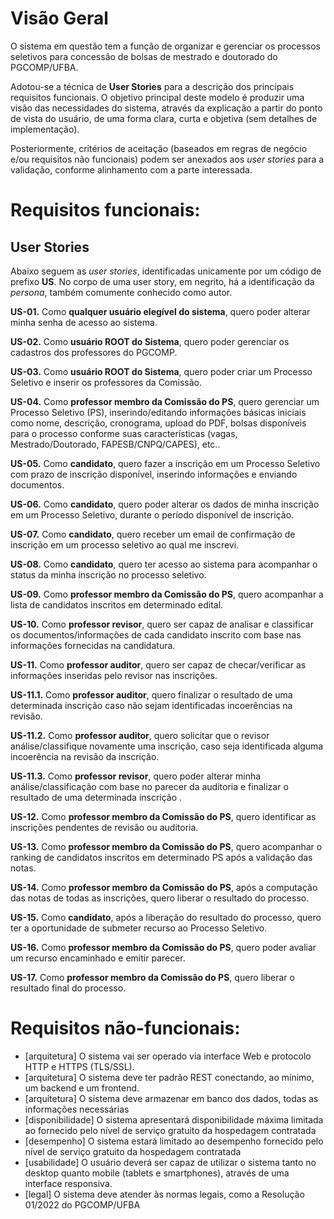 # Visão Geral

O sistema em questão tem a função de organizar e gerenciar os processos seletivos para concessão de bolsas de mestrado e doutorado do PGCOMP/UFBA.

Adotou-se a técnica de **User Stories** para a descrição dos principais requisitos funcionais. O objetivo principal deste modelo é produzir uma visão das necessidades do sistema, através da explicação a partir do ponto de vista do usuário, de uma forma clara, curta e objetiva (sem detalhes de implementação).

Posteriormente, critérios de aceitação (baseados em regras de negócio e/ou requisitos não funcionais) podem ser anexados aos *user stories* para a validação, conforme alinhamento com a parte interessada.

# Requisitos funcionais:

## User Stories

Abaixo seguem as *user stories*, identificadas unicamente por um código de prefixo **US**. No corpo de uma user story, em negrito, há a identificação da *persona*, também comumente conhecido como autor.


**US-01.** Como **qualquer usuário elegível do sistema**, quero poder alterar minha senha de acesso ao sistema.

**US-02.**  Como **usuário ROOT do Sistema**, quero poder gerenciar os cadastros dos professores do PGCOMP.

**US-03.** Como **usuário ROOT do Sistema**, quero poder criar um Processo Seletivo e inserir os professores da Comissão.

**US-04.** Como **professor membro da Comissão do PS**, quero gerenciar um Processo Seletivo (PS), inserindo/editando  informações básicas iniciais como nome, descrição, cronograma, upload do PDF, bolsas disponíveis para o processo conforme suas características (vagas, Mestrado/Doutorado, FAPESB/CNPQ/CAPES), etc..

**US-05.** Como **candidato**, quero fazer a inscrição em um Processo Seletivo com prazo de inscrição disponível, inserindo informações e enviando documentos.

**US-06.** Como **candidato**, quero poder alterar os dados de minha inscrição em um Processo Seletivo, durante o período disponível de inscrição.

**US-07.** Como **candidato**, quero receber um email de confirmação de inscrição em um processo seletivo ao qual me inscrevi.

**US-08.** Como **candidato**, quero ter acesso ao sistema para acompanhar o status da minha inscrição no processo seletivo.

**US-09.** Como **professor membro da Comissão do PS**, quero acompanhar a lista de candidatos inscritos em determinado edital.

**US-10.** Como **professor revisor**, quero ser capaz de analisar e classificar os documentos/informações de cada candidato inscrito com base nas informações fornecidas na candidatura.

**US-11.** Como **professor auditor**, quero ser capaz de checar/verificar as informações inseridas pelo revisor nas inscrições. 

  **US-11.1.** Como **professor auditor**, quero finalizar o resultado de uma determinada inscrição caso não sejam identificadas incoerências na revisão.

  **US-11.2.** Como **professor auditor**, quero solicitar que o revisor análise/classifique novamente uma inscrição, caso seja identificada alguma incoerência na revisão da inscrição.

  **US-11.3.** Como **professor revisor**, quero poder  alterar minha análise/classificação com base no parecer da auditoria e finalizar o resultado de uma determinada inscrição	.

**US-12.** Como **professor membro da Comissão do PS**, quero identificar as inscrições pendentes de revisão ou auditoria.

**US-13.** Como **professor membro da Comissão do PS**, quero acompanhar o ranking de candidatos inscritos em determinado PS após a validação das notas.

**US-14.** Como **professor membro da Comissão do PS**, após a computação das notas de todas as inscrições, quero liberar o resultado do processo.

**US-15.** Como **candidato**, após a liberação do resultado do processo, quero ter a oportunidade de submeter recurso ao Processo Seletivo.

**US-16.** Como **professor membro da Comissão do PS**, quero poder avaliar um recurso encaminhado e emitir parecer.

**US-17.** Como **professor membro da Comissão do PS**, quero liberar o resultado final do processo.



# Requisitos não-funcionais:
 
- [arquitetura] O sistema vai ser operado via interface Web e protocolo HTTP e HTTPS (TLS/SSL).
- [arquitetura] O sistema deve ter padrão REST conectando, ao mínimo, um backend e um frontend.
- [arquitetura] O sistema deve armazenar em banco dos dados, todas as informações necessárias
- [disponibilidade] O sistema apresentará disponibilidade máxima limitada ao fornecido pelo nível de serviço gratuito da hospedagem contratada
- [desempenho] O sistema estará limitado ao desempenho fornecido pelo nível de serviço gratuito da hospedagem contratada
- [usabilidade] O usuário deverá ser capaz de utilizar o sistema tanto no desktop quanto mobile (tablets e smartphones), através de uma interface responsiva.
- [legal] O sistema deve atender às normas legais, como a Resolução 01/2022 do PGCOMP/UFBA
